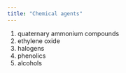 ```yaml
---
title: "Chemical agents"
---
```

1) quaternary ammonium compounds
2) ethylene oxide
3) halogens
4) phenolics
5) alcohols

